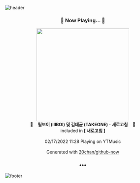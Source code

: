 ![header](https://capsule-render.vercel.app/api?type=wave&height=170&section=header&text=Hi.%20I'm%20SHIFT&fontColor=090707&fontAlignX=45&fontAlignY=65&fontSize=100)

<h3 align="center">🎵 Now Playing... 🎵</h3>
<p align="center">
  <a href="https://music.youtube.com/watch?v=vJ01PGsdPk4">
    <img width="300" src="https://lh3.googleusercontent.com/YTYMkzOO095oM55EXofq-rt41dplr2rC7-d8B6Oe6nr-OSUaz4RQe_Xof0bvz6rMJ8EM19050KINQPHkZw">
  </a>
  <br>
  🎵&nbsp&nbsp&nbsp <b>릴보이 (lIlBOI) 및 김태균 (TAKEONE) - 새로고침</b> &nbsp&nbsp&nbsp🎵
  <br>
  included in <b>[ 새로고침 ]</b>
  
  <br />
  <br />
  02/17/2022 11:28 Playing on YTMusic
  <br />
  <br />
  Generated with <a href="https://github.com/20chan/github-now">20chan/github-now</a>
</p>

<h3 align="center">•••</h3>

![footer](https://capsule-render.vercel.app/api?type=wave&height=150&section=footer)
